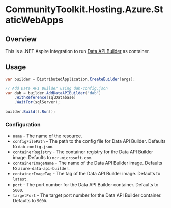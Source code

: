 # CommunityToolkit.Hosting.Azure.StaticWebApps

## Overview

This is a .NET Aspire Integration to run [Data API Builder](https://learn.microsoft.com/en-us/azure/data-api-builder/overview) as container.

## Usage

```csharp
var builder = DistributedApplication.CreateBuilder(args);

// Add Data API Builder using dab-config.json 
var dab = builder.AddDataAPIBuilder("dab")
    .WithReference(sqlDatabase)
    .WaitFor(sqlServer);

builder.Build().Run();
```

### Configuration

- `name` - The name of the resource.
- `configFilePath` - The path to the config file for Data API Builder. Defaults to `dab-config.json`.
- `containerRegistry` - The container registry for the Data API Builder image. Defaults to `mcr.microsoft.com`.
- `containerImageName` - The name of the Data API Builder image. Defaults to `azure-data-api-builder`.
- `containerImageTag` - The tag of the Data API Builder image. Defaults to `latest`.
- `port` - The port number for the Data API Builder container. Defaults to `5000`.
- `targetPort` - The target port number for the Data API Builder container. Defaults to `5000`.
